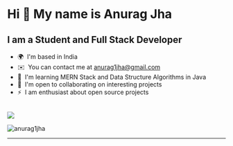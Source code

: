 Hi 👋 My name is Anurag Jha
=============================

I am a Student and Full Stack Developer 
------------------------

* 🌍  I'm based in India
* ✉️  You can contact me at [anurag1jha@gmail.com](mailto:anurag1jha@gmail.com)
* 🧠  I'm learning MERN Stack and Data Structure Algorithms in Java
* 🤝  I'm open to collaborating on interesting projects
* ⚡  I am enthusiast about open source projects

<br>
<!-- <a href="https://www.twitter.com/Bharatgl_" target="_blank" rel="noreferrer"><img
src="https://img.shields.io/twitter/follow/Bharatgl_?logo=twitter&style=for-the-badge&color=f97316&labelColor=ffffff"/></a> -->
<a href="https://www.github.com/anurag1jha" target="_blank" rel="noreferrer"><img
src="https://img.shields.io/github/followers/anurag1jha?logo=github&style=for-the-badge&color=f97316&labelColor=ffffff" /></a>
<p align="left"> <img src="https://komarev.com/ghpvc/?username=anurag1jha&label=Profile%20views&color=0e75b6&style=flat" alt="anurag1jha" /> </p>
<hr>